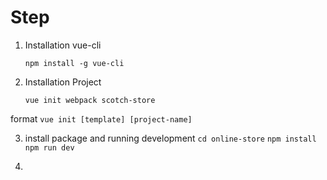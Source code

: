 # Step

1. Installation vue-cli

   `npm install -g vue-cli`

2. Installation Project

   `vue init webpack scotch-store`

format `vue init [template] [project-name]`

3. install package and running development
   `cd online-store`
   `npm install`
   `npm run dev`

4.
